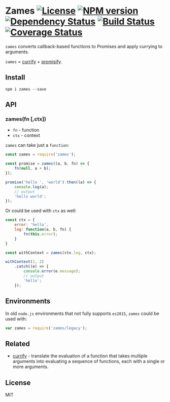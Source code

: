 # Zames [![License][LicenseIMGURL]][LicenseURL] [![NPM version][NPMIMGURL]][NPMURL] [![Dependency Status][DependencyStatusIMGURL]][DependencyStatusURL] [![Build Status][BuildStatusIMGURL]][BuildStatusURL] [![Coverage Status][CoverageIMGURL]][CoverageURL]

`zames` converts callback-based functions to Promises and apply currying to arguments.

`zames` = [currify][currify] + [promisify][promisify].

## Install

`npm i zames --save`

## API

### zames(fn [,ctx])

- `fn` - function
- `ctx` - context

`zames` can take just a `function`:

```js
const zames = require('zames');

const promise = zames((a, b, fn) => {
    fn(null, a + b);
});

promise('hello ', 'world').then((a) => {
    console.log(a);
    // output
    'hello world';
});

```

Or could be used with `ctx` as well:

```js
const ctx = {
    error: 'hello',
    log: function(a, b, fn) {
        fn(this.error);
    }
}

const withContext = zames(ctx.log, ctx);

withContext(1, 2)
    .catch((e) => {
        console.error(e.message);
        // output
        'hello';
    });

```

## Environments

In old `node.js` environments that not fully supports `es2015`, `zames` could be used with:

```js
var zames = require('zames/legacy');
```

## Related

- [currify](https://github.com/coderaiser/currify "currify") - translate the evaluation of a function that takes multiple arguments into evaluating a sequence of functions, each with a single or more arguments.

## License

MIT

[NPMIMGURL]:                https://img.shields.io/npm/v/zames.svg?style=flat
[BuildStatusIMGURL]:        https://img.shields.io/travis/coderaiser/zames/master.svg?style=flat
[DependencyStatusIMGURL]:   https://img.shields.io/gemnasium/coderaiser/zames.svg?style=flat
[LicenseIMGURL]:            https://img.shields.io/badge/license-MIT-317BF9.svg?style=flat
[NPMURL]:                   https://npmjs.org/package/zames "npm"
[BuildStatusURL]:           https://travis-ci.org/coderaiser/zames  "Build Status"
[DependencyStatusURL]:      https://gemnasium.com/coderaiser/zames "Dependency Status"
[LicenseURL]:               https://tldrlegal.com/license/mit-license "MIT License"

[CoverageURL]:              https://coveralls.io/github/coderaiser/zames?branch=master
[CoverageIMGURL]:           https://coveralls.io/repos/coderaiser/zames/badge.svg?branch=master&service=github

[currify]:                 https://en.wikipedia.org/wiki/Currying "Currying"
[promisify]:                https://github.com/digitaldesignlabs/es6-promisify "Promisify"

